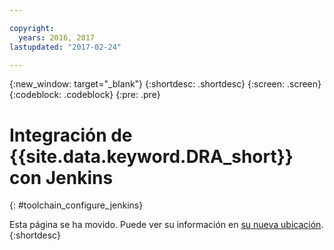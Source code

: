 ```yaml
---

copyright:
  years: 2016, 2017
lastupdated: "2017-02-24"

---
```


{:new_window: target="_blank"}
{:shortdesc: .shortdesc}
{:screen: .screen}
{:codeblock: .codeblock}
{:pre: .pre}

# Integración de {{site.data.keyword.DRA_short}} con Jenkins
{: #toolchain_configure_jenkins}

Esta página se ha movido. Puede ver su información en [su nueva ubicación](/docs/services/DevOpsInsights/about_risk.html).
{:shortdesc}

